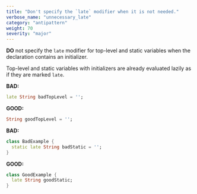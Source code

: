 ```yaml
---
title: "Don't specify the `late` modifier when it is not needed."
verbose_name: "unnecessary_late"
category: "antipattern"
weight: 70
severity: "major"
---
```

**DO** not specify the `late` modifier for top-level and static variables
when the declaration contains an initializer. 

Top-level and static variables with initializers are already evaluated lazily
as if they are marked `late`.

**BAD:**
```dart
late String badTopLevel = '';
```

**GOOD:**
```dart
String goodTopLevel = '';
```

**BAD:**
```dart
class BadExample {
  static late String badStatic = '';
}
```

**GOOD:**
```dart
class GoodExample {
  late String goodStatic;
}
```

